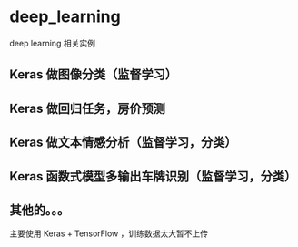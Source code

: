 # deep_learning
deep learning 相关实例

##  Keras 做图像分类（监督学习）
##  Keras 做回归任务，房价预测
##  Keras 做文本情感分析（监督学习，分类）
##  Keras 函数式模型多输出车牌识别（监督学习，分类）
## 其他的。。。

主要使用 Keras + TensorFlow ，训练数据太大暂不上传
